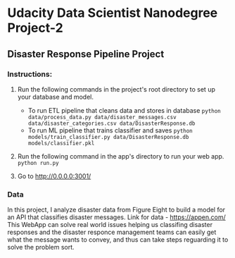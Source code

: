 # Udacity Data Scientist Nanodegree Project-2

## Disaster Response Pipeline Project

### Instructions:
1. Run the following commands in the project's root directory to set up your database and model.

    - To run ETL pipeline that cleans data and stores in database
        `python data/process_data.py data/disaster_messages.csv data/disaster_categories.csv data/DisasterResponse.db`
    - To run ML pipeline that trains classifier and saves
        `python models/train_classifier.py data/DisasterResponse.db models/classifier.pkl`

2. Run the following command in the app's directory to run your web app.
    `python run.py`

3. Go to http://0.0.0.0:3001/

### Data
In this project, I analyze disaster data from Figure Eight to build a model for an API that classifies disaster messages.
Link for data - https://appen.com/
This WebApp can solve real world issues helping us classifing disaster responses and the disaster responce management teams can easily get what the message wants to convey,
and thus can take steps reguarding it to solve the problem sort.
